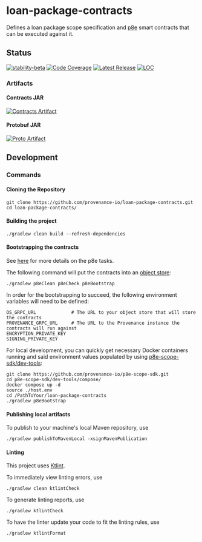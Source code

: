 # loan-package-contracts
Defines a loan package scope specification and [p8e](https://github.com/provenance-io/p8e-scope-sdk/)
smart contracts that can be executed against it.
## Status
[![stability-beta][stability-badge]][stability-info]
[![Code Coverage][code-coverage-badge]][code-coverage-report]
[![Latest Release][release-badge]][release-latest]
[![LOC][loc-badge]][loc-url]
### Artifacts
#### Contracts JAR
[![Contracts Artifact][contracts-publication-badge]][contracts-publication-url]
#### Protobuf JAR
[![Proto Artifact][proto-publication-badge]][proto-publication-url]

[stability-badge]: https://img.shields.io/badge/stability-beta-33bbff.svg
[stability-info]: https://github.com/mkenney/software-guides/blob/master/STABILITY-BADGES.md#beta
[code-coverage-badge]: https://codecov.io/gh/provenance-io/loan-package-contracts/branch/main/graph/badge.svg
[code-coverage-report]: https://app.codecov.io/gh/provenance-io/loan-package-contracts
[release-badge]: https://img.shields.io/github/v/tag/provenance-io/loan-package-contracts.svg?sort=semver
[release-latest]: https://github.com/provenance-io/loan-package-contracts/releases/latest
[contracts-publication-badge]: https://maven-badges.herokuapp.com/maven-central/io.provenance.loan-package/contract/badge.svg
[contracts-publication-url]: https://maven-badges.herokuapp.com/maven-central/io.provenance.loan-package/contract
[proto-publication-badge]: https://maven-badges.herokuapp.com/maven-central/io.provenance.loan-package/proto/badge.svg
[proto-publication-url]: https://maven-badges.herokuapp.com/maven-central/io.provenance.loan-package/proto
[license-badge]: https://img.shields.io/github/license/provenance-io/loan-package-contracts.svg
[license-url]: https://github.com/provenance-io/loan-package-contracts/blob/main/LICENSE
[loc-badge]: https://tokei.rs/b1/github/provenance-io/loan-package-contracts
[loc-url]: https://github.com/provenance-io/loan-package-contracts
## Development
### Commands
#### Cloning the Repository
```shell
git clone https://github.com/provenance-io/loan-package-contracts.git
cd loan-package-contracts/
```
#### Building the project
```shell
./gradlew clean build --refresh-dependencies
```
#### Bootstrapping the contracts
See [here](https://github.com/provenance-io/p8e-gradle-plugin/#tasks) for more details on the p8e tasks.

The following command will put the contracts into an [object store](https://github.com/provenance-io/object-store): 
```shell
./gradlew p8eClean p8eCheck p8eBootstrap
```
In order for the bootstrapping to succeed, the following environment variables will need to be defined:
```shell
OS_GRPC_URL             # The URL to your object store that will store the contracts
PROVENANCE_GRPC_URL     # The URL to the Provenance instance the contracts will run against
ENCRYPTION_PRIVATE_KEY
SIGNING_PRIVATE_KEY
```
For local development, you can quickly get necessary Docker containers running and said environment values populated by
using [p8e-scope-sdk/dev-tools](https://github.com/provenance-io/p8e-scope-sdk/blob/main/dev-tools/compose/README.md):
```shell
git clone https://github.com/provenance-io/p8e-scope-sdk.git
cd p8e-scope-sdk/dev-tools/compose/
docker compose up -d
source ./host.env
cd /PathToYour/loan-package-contracts
./gradlew p8eBootstrap
```
#### Publishing local artifacts
To publish to your machine's local Maven repository, use
```shell
./gradlew publishToMavenLocal -xsignMavenPublication
```
#### Linting
This project uses [Ktlint](https://github.com/pinterest/ktlint).

To immediately view linting errors, use
```shell
./gradlew clean ktlintCheck
```
To generate linting reports, use
```shell
./gradlew ktlintCheck
```
To have the linter update your code to fit the linting rules, use
```shell
./gradlew ktlintFormat
```
